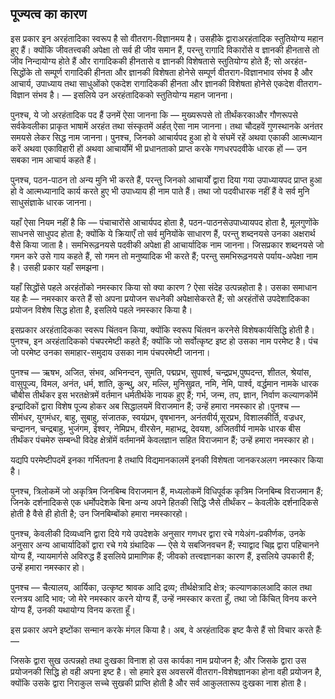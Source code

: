 ## पूज्यत्व का कारण

इस प्रकार इन अरहंतादिका स्वरूप है सो वीतराग-विज्ञानमय है। उसहीके द्वाराअरहंतादिक स्तुतियोग्य महान हुए हैं। क्योंकि जीवतत्त्वकी अपेक्षा तो सर्व ही जीव समान हैं, परन्तु रागादि विकारोंसे व ज्ञानकी हीनतासे तो जीव निन्दायोग्य होते हैं और रागादिककी हीनतासे व ज्ञानकी विशेषतासे स्तुतियोग्य होते हैं; सो अरहंत-सिद्धोंके तो सम्पूर्ण रागादिकी हीनता और ज्ञानकी विशेषता होनेसे सम्पूर्ण वीतराग-विज्ञानभाव संभव है और आचार्य, उपाध्याय तथा साधुओंको एकदेश रागादिककी हीनता और ज्ञानकी विशेषता होनेसे एकदेश वीतराग-विज्ञान संभव है। — इसलिये उन अरहंतादिकको स्तुतियोग्य महान जानना।

पुनश्च, ये जो अरहंतादिक पद हैं उनमें ऐसा जानना कि — मुख्यरूपसे तो तीर्थंकरकाऔर गौणरूपसे सर्वकेवलीका प्राकृत भाषामें अरहंत तथा संस्कृतमें अर्हत् ऐसा नाम जानना। तथा चौदहवें गुणस्थानके अनंतर समयसे लेकर सिद्ध नाम जानना। पुनश्च, जिनको आचार्यपद हुआ हो वे संघमें रहें अथवा एकाकी आत्मध्यान करें अथवा एकाविहारी हों अथवा आचार्योंमें भी प्रधानताको प्राप्त करके गणधरपदवीके धारक हों — उन सबका नाम आचार्य कहते हैं।

पुनश्च, पठन-पाठन तो अन्य मुनि भी करते हैं, परन्तु जिनको आचार्यों द्वारा दिया गया उपाध्यायपद प्राप्त हुआ हो वे आत्मध्यानादि कार्य करते हुए भी उपाध्याय ही नाम पाते हैं। तथा जो पदवीधारक नहीं हैं वे सर्व मुनि साधुसंज्ञाके धारक जानना।

यहाँ ऐसा नियम नहीं है कि — पंचाचारोंसे आचार्यपद होता है, पठन-पाठनसेउपाध्यायपद होता है, मूलगुणोंके साधनसे साधुपद होता है; क्योंकि ये क्रियाएँ तो सर्व मुनियोंके साधारण हैं, परन्तु शब्दनयसे उनका अक्षरार्थ वैसे किया जाता है। समभिरूढ़नयसे पदवीकी अपेक्षा ही आचार्यादिक नाम जानना। जिसप्रकार शब्दनयसे जो गमन करे उसे गाय कहते हैं, सो गमन तो मनुष्यादिक भी करते हैं; परन्तु समभिरूढ़नयसे पर्याय-अपेक्षा नाम है। उसही प्रकार यहाँ समझना।

यहाँ सिद्धोंसे पहले अरहंतोंको नमस्कार किया सो क्या कारण ? ऐसा संदेह उत्पन्नहोता है। उसका समाधान यह हैः — नमस्कार करते हैं सो अपना प्रयोजन सधनेकी अपेक्षासेकरते हैं; सो अरहंतोंसे उपदेशादिकका प्रयोजन विशेष सिद्ध होता है, इसलिये पहले नमस्कार किया है।

इसप्रकार अरहंतादिकका स्वरूप चिंतवन किया, क्योंकि स्वरूप चिंतवन करनेसे विशेषकार्यसिद्धि होती है। पुनश्च, इन अरहंतादिकको पंचपरमेष्टी कहते हैं; क्योंकि जो सर्वोत्कृष्ट इष्ट हो उसका नाम परमेष्ट है। पंच जो परमेष्ट उनका समाहार-समुदाय उसका नाम पंचपरमेष्टी जानना।

पुनश्च — ऋषभ, अजित, संभव, अभिनन्दन, सुमति, पद्मप्रभ, सुपार्श्व, चन्द्रप्रभ,पुष्पदन्त, शीतल, श्रेयांस, वासुपूज्य, विमल, अनंत, धर्म, शांति, कुन्थु, अर, मल्लि, मुनिसुव्रत, नमि, नेमि, पार्श्व, वर्द्धमान नामके धारक चौबीस तीर्थंकर इस भरतक्षेत्रमें वर्तमान धर्मतीर्थके नायक हुए हैं; गर्भ, जन्म, तप, ज्ञान, निर्वाण कल्याणकोंमें इन्द्रादिकों द्वारा विशेष पूज्य होकर अब सिद्धालयमें विराजमान हैं; उन्हें हमारा नमस्कार हो।पुनश्च — सीमंधर, युगमंधर, बाहु, सुबाहु, संजातक, स्वयंप्रभ, वृषभानन, अनंतवीर्य,सूरप्रभ, विशालकीर्ति, वज्रधर, चन्द्रानन, चन्द्रबाहु, भुजंगम, ईश्वर, नेमिप्रभ, वीरसेन, महाभद्र, देवयश, अजितवीर्य नामके धारक बीस तीर्थंकर पंचमेरु सम्बन्धी विदेह क्षेत्रोंमें वर्तमानमें केवलज्ञान सहित विराजमान हैं; उन्हें हमारा नमस्कार हो।

यद्यपि परमेष्टीपदमें इनका गर्भितपना है तथापि विद्यमानकालमें इनकी विशेषता जानकरअलग नमस्कार किया है।

पुनश्च, त्रिलोकमें जो अकृत्रिम जिनबिम्ब विराजमान हैं, मध्यलोकमें विधिपूर्वक कृत्रिम जिनबिम्ब विराजमान हैं; जिनके दर्शनादिकसे एक धर्मोपदेशके बिना अन्य अपने हितकी सिद्धि जैसे तीर्थंकर – केवलीके दर्शनादिकसे होती है वैसे ही होती है; उन जिनबिम्बोंको हमारा नमस्कारहो।

पुनश्च, केवलीकी दिव्यध्वनि द्वारा दिये गये उपदेशके अनुसार गणधर द्वारा रचे गयेअंग-प्रकीर्णक, उनके अनुसार अन्य आचार्यादिकों द्वारा रचे गये ग्रंथादिक — ऐसे ये सबजिनवचन हैं; स्याद्वाद चिह्न द्वारा पहिचानने योग्य हैं, न्यायमार्गसे अविरुद्ध हैं इसलिये प्रामाणिक हैं; जीवको तत्त्वज्ञानका कारण हैं, इसलिये उपकारी हैं; उन्हें हमारा नमस्कार हो।

पुनश्च — चैत्यालय, आर्यिका, उत्कृष्ट श्रावक आदि द्रव्य; तीर्थक्षेत्रादि क्षेत्र; कल्याणकालआदि काल तथा रत्नत्रय आदि भाव; जो मेरे नमस्कार करने योग्य हैं, उन्हें नमस्कार करता हूँ, तथा जो किंचित् विनय करने योग्य हैं, उनकी यथायोग्य विनय करता हूँ।

इस प्रकार अपने इष्टोंका सन्मान करके मंगल किया है। अब, वे अरहंतादिक इष्ट कैसे हैं सो विचार करते हैंः — 

जिसके द्वारा सुख उत्पन्नहो तथा दुःखका विनाश हो उस कार्यका नाम प्रयोजन है; और जिसके द्वारा उस प्रयोजनकी सिद्धि हो वही अपना इष्ट है। सो हमारे इस अवसरमें वीतराग-विशेषज्ञानका होना वही प्रयोजन है, क्योंकि उसके द्वारा निराकुल सच्चे सुखकी प्राप्ति होती है और सर्व आकुलतारूप दुःखका नाश होता है।
